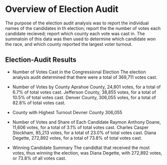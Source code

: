 # Overview of Election Audit
  The purpose of the election audit analysis was to report the individual names of the candidates in th election; report the the number of votes each candidate recieved; report which county each vote was cast in. The summatoin of this data was then used to determine which candidate won the race, and which county reported the largest voter turnout.

## Election-Audit Results

- Number of Votes Cast in the Congressional Election
  The election analysis audit determined that there were a total of 369,711 votes cast.

- Number of Votes by County
  Aprahoe County, 24,801 votes, for a total of 6.7% of total votes cast. 
  Jefferson County, 38,855 votes, for a total of 10.5% of total votes cast.
  Denver County, 306,055 votes, for a total of 82.8% of total votes cast. 

- County with Highest Turnout
  Devner County 306,055

- Number of Votes and Share of Each Candidate
  Raymon Anthony Doane, 11,606 votes, for a total of 3.1% of total votes cast.
  Charles Casper Stockham, 85,213 votes, for a total of 23.0% of total votes cast.
  Diana Degette, 272,892 votes, for a total of 73.8% of total votes cast. 

- Winning Candidate Summary
  The candidtat that received the most votes, thus winning the election, was Diana Degette, with 272,892 votes, or 73.8% of all votes cast.

